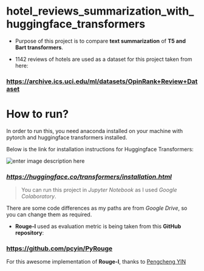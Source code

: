 ﻿# hotel_reviews_summarization_with_huggingface_transformers

 - Purpose of this project is to compare **text summarization** of **T5 and Bart transformers**.
   
 - 1142 reviews of hotels are used as a dataset for this
   project taken from here:
   

### https://archive.ics.uci.edu/ml/datasets/OpinRank+Review+Dataset

# How to run?

In order to run this, you need anaconda installed on your machine with pytorch and huggingface transformers installed.

Below is the link for installation instructions for Huggingface Transformers:


 ![enter image description here](https://huggingface.co/landing/assets/transformers-docs/huggingface_logo.svg)
  

### *https://huggingface.co/transformers/installation.html*

> You can run this project in *Jupyter Notebook* as I used *Google
> Colaboratory*.

There are some code differences as my paths are from *Google Drive*, so you can change them as required.

 - **Rouge-l** used as evaluation metric is being taken from this **GitHub repository**:
	  

### https://github.com/pcyin/PyRouge

For this awesome implementation of **Rouge-l**, thanks to [Pengcheng YIN](https://github.com/pcyin)
